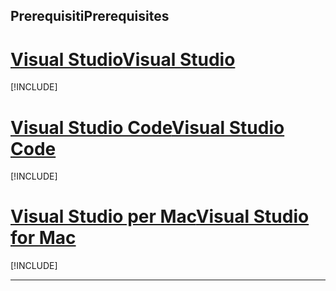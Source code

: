 ## <a name="prerequisites"></a><span data-ttu-id="0d1fb-101">Prerequisiti</span><span class="sxs-lookup"><span data-stu-id="0d1fb-101">Prerequisites</span></span>

# <a name="visual-studiotabvisual-studio"></a>[<span data-ttu-id="0d1fb-102">Visual Studio</span><span class="sxs-lookup"><span data-stu-id="0d1fb-102">Visual Studio</span></span>](#tab/visual-studio)

[!INCLUDE[](~/includes/net-core-prereqs-vs-2.2.md)]

# <a name="visual-studio-codetabvisual-studio-code"></a>[<span data-ttu-id="0d1fb-103">Visual Studio Code</span><span class="sxs-lookup"><span data-stu-id="0d1fb-103">Visual Studio Code</span></span>](#tab/visual-studio-code)

[!INCLUDE[](~/includes/net-core-prereqs-vsc-2.2.md)]

# <a name="visual-studio-for-mactabvisual-studio-mac"></a>[<span data-ttu-id="0d1fb-104">Visual Studio per Mac</span><span class="sxs-lookup"><span data-stu-id="0d1fb-104">Visual Studio for Mac</span></span>](#tab/visual-studio-mac)

[!INCLUDE[](~/includes/net-core-prereqs-mac-2.2.md)]

---